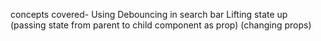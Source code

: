 concepts covered-
Using Debouncing in search bar
Lifting state up (passing state from parent to child component as prop) (changing props)

